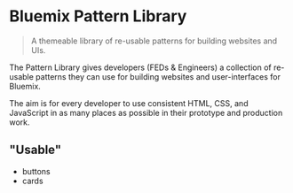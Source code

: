 # Bluemix Pattern Library

> A themeable library of re-usable patterns for building websites and UIs.

The Pattern Library gives developers (FEDs & Engineers) a collection of re-usable patterns they can use for building websites and user-interfaces for Bluemix.

The aim is for every developer to use consistent HTML, CSS, and JavaScript in as many places as possible in their prototype and production work.

## "Usable"

- buttons
- cards
